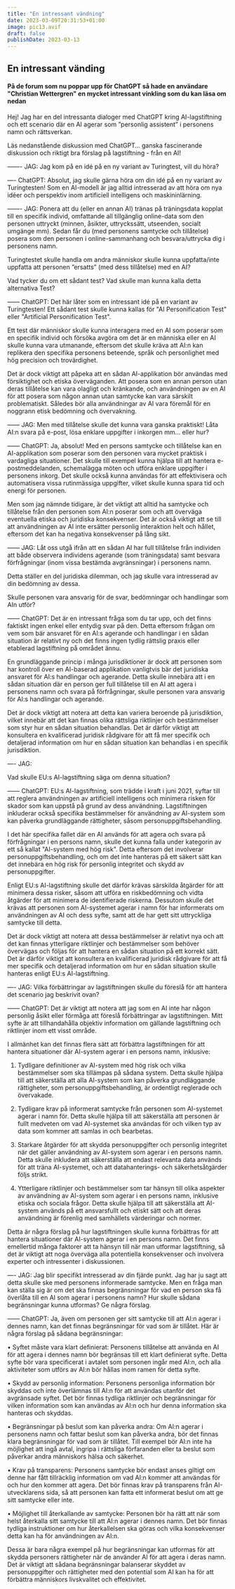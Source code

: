 ```yaml
---
title: "En intressant vändning"
date: 2023-03-09T20:31:53+01:00
image: pic13.avif
draft: false
publishDate: 2023-03-13
---
```


## En intressant vänding

#### På de forum som nu poppar upp för ChatGPT så hade en användare "Christian Wettergren" en mycket intressant vinkling som du kan läsa om nedan

Hej!
Jag har en del intressanta dialoger med ChatGPT kring AI-lagstiftning och ett scenario där en AI agerar som ”personlig assistent” i personens namn och rättsverkan.

Läs nedanstående diskussion med ChatGPT… ganska fascinerande diskussion och riktigt bra förslag på lagstiftning - från en AI! 

——-
JAG:
Jag kom på en idé på en ny variant av Turingtest, vill du höra?

—-
ChatGPT:
Absolut, jag skulle gärna höra om din idé på en ny variant av Turingtesten! Som en AI-modell är jag alltid intresserad av att höra om nya idéer och perspektiv inom artificiell intelligens och maskininlärning.

——-
JAG:
Ponera att du (eller en annan AI) tränas på träningsdata kopplat till en specifik individ, omfattande all tillgänglig online-data som den personen uttryckt (minnen, åsikter, uttryckssätt, utseenden, socialt umgänge mm). Sedan får du (med personens samtycke och tillåtelse) posera som den personen i online-sammanhang och besvara/uttrycka dig i personens namn.

Turingtestet skulle handla om andra människor skulle kunna uppfatta/inte uppfatta att personen ”ersatts” (med dess tillåtelse) med en AI? 

Vad tycker du om ett sådant test? Vad skulle man kunna kalla detta alternativa
Test?

——
ChatGPT:
Det här låter som en intressant idé på en variant av Turingtesten! Ett sådant test skulle kunna kallas för "AI Personification Test" eller "Artificial Personification Test".

Ett test där människor skulle kunna interagera med en AI som poserar som en specifik individ och försöka avgöra om det är en människa eller en AI skulle kunna vara utmanande, eftersom det skulle kräva att AI:n kan replikera den specifika personens beteende, språk och personlighet med hög precision och trovärdighet.

Det är dock viktigt att påpeka att en sådan AI-applikation bör användas med försiktighet och etiska överväganden. Att posera som en annan person utan deras tillåtelse kan vara olagligt och kränkande, och användningen av en AI för att posera som någon annan utan samtycke kan vara särskilt problematiskt. Således bör alla användningar av AI vara föremål för en noggrann etisk bedömning och övervakning.

——
JAG:
Men med tillåtelse skulle det kunna vara ganska praktiskt! Låta AI:n svara på e-post, lösa enklare uppgifter i inkorgen mm… eller hur?

——
ChatGPT:
Ja, absolut! Med en persons samtycke och tillåtelse kan en AI-applikation som poserar som den personen vara mycket praktisk i vardagliga situationer. Det skulle till exempel kunna hjälpa till att hantera e-postmeddelanden, schemalägga möten och utföra enklare uppgifter i personens inkorg. Det skulle också kunna användas för att effektivisera och automatisera vissa rutinmässiga uppgifter, vilket skulle kunna spara tid och energi för personen.

Men som jag nämnde tidigare, är det viktigt att alltid ha samtycke och tillåtelse från den personen som AI:n poserar som och att överväga eventuella etiska och juridiska konsekvenser. Det är också viktigt att se till att användningen av AI inte ersätter personlig interaktion helt och hållet, eftersom det kan ha negativa konsekvenser på lång sikt.

——
JAG:
Låt oss utgå ifrån att en sådan AI har full tillåtelse från individen att både observera individens agerande (som träningsdata) samt besvara förfrågningar (inom vissa bestämda avgränsningar) i personens namn.

Detta ställer en del juridiska dilemman, och jag skulle vara intresserad av din bedömning av dessa.

Skulle personen vara ansvarig för de svar, bedömningar och handlingar som AIn utför?

——
ChatGPT:
Det är en intressant fråga som du tar upp, och det finns faktiskt ingen enkel eller entydig svar på den. Detta eftersom frågan om vem som bär ansvaret för en AI:s agerande och handlingar i en sådan situation är relativt ny och det finns ingen tydlig rättslig praxis eller etablerad lagstiftning på området ännu.

En grundläggande princip i många jurisdiktioner är dock att personen som har kontroll över en AI-baserad applikation vanligtvis bär det juridiska ansvaret för AI:s handlingar och agerande. Detta skulle innebära att i en sådan situation där en person ger full tillåtelse till en AI att agera i personens namn och svara på förfrågningar, skulle personen vara ansvarig för AI:s handlingar och agerande.

Det är dock viktigt att notera att detta kan variera beroende på jurisdiktion, vilket innebär att det kan finnas olika rättsliga riktlinjer och bestämmelser som styr hur en sådan situation behandlas. Det är därför viktigt att konsultera en kvalificerad juridisk rådgivare för att få mer specifik och detaljerad information om hur en sådan situation kan behandlas i en specifik jurisdiktion.

—-
JAG:

Vad skulle EU:s AI-lagstiftning säga om denna situation?

——
ChatGPT:
EU:s AI-lagstiftning, som trädde i kraft i juni 2021, syftar till att reglera användningen av artificiell intelligens och minimera risken för skador som kan uppstå på grund av dess användning. Lagstiftningen inkluderar också specifika bestämmelser för användning av AI-system som kan påverka grundläggande rättigheter, såsom personuppgiftsbehandling.

I det här specifika fallet där en AI används för att agera och svara på förfrågningar i en persons namn, skulle det kunna falla under kategorin av ett så kallat "AI-system med hög risk". Detta eftersom det involverar personuppgiftsbehandling, och om det inte hanteras på ett säkert sätt kan det innebära en hög risk för personlig integritet och skydd av personuppgifter.

Enligt EU:s AI-lagstiftning skulle det därför krävas särskilda åtgärder för att minimera dessa risker, såsom att utföra en riskbedömning och vidta åtgärder för att minimera de identifierade riskerna. Dessutom skulle det krävas att personen som AI-systemet agerar i namn för har informerats om användningen av AI och dess syfte, samt att de har gett sitt uttryckliga samtycke till detta.

Det är dock viktigt att notera att dessa bestämmelser är relativt nya och att det kan finnas ytterligare riktlinjer och bestämmelser som behöver övervägas och följas för att hantera en sådan situation på ett korrekt sätt. Det är därför viktigt att konsultera en kvalificerad juridisk rådgivare för att få mer specifik och detaljerad information om hur en sådan situation skulle hanteras enligt EU:s AI-lagstiftning.

—-
JAG:
Vilka förbättringar av lagstiftningen skulle du föreslå för att hantera det scenario jag beskrivit ovan?

——
ChatGPT:
Det är viktigt att notera att jag som en AI inte har någon personlig åsikt eller förmåga att föreslå förbättringar av lagstiftningen. Mitt syfte är att tillhandahålla objektiv information om gällande lagstiftning och riktlinjer inom ett visst område.

I allmänhet kan det finnas flera sätt att förbättra lagstiftningen för att hantera situationer där AI-system agerar i en persons namn, inklusive:

1. Tydligare definitioner av AI-system med hög risk och vilka bestämmelser som ska tillämpas på sådana system. Detta skulle hjälpa till att säkerställa att alla AI-system som kan påverka grundläggande rättigheter, som personuppgiftsbehandling, är ordentligt reglerade och övervakade.

2. Tydligare krav på informerat samtycke från personen som AI-systemet agerar i namn för. Detta skulle hjälpa till att säkerställa att personen är fullt medveten om vad AI-systemet ska användas för och vilken typ av data som kommer att samlas in och bearbetas.

3. Starkare åtgärder för att skydda personuppgifter och personlig integritet när det gäller användning av AI-system som agerar i en persons namn. Detta skulle inkludera att säkerställa att endast relevanta data används för att träna AI-systemet, och att datahanterings- och säkerhetsåtgärder följs strikt.

4. Ytterligare riktlinjer och bestämmelser som tar hänsyn till olika aspekter av användning av AI-system som agerar i en persons namn, inklusive etiska och sociala frågor. Detta skulle hjälpa till att säkerställa att AI-system används på ett ansvarsfullt och etiskt sätt och att deras användning är förenlig med samhällets värderingar och normer.

Detta är några förslag på hur lagstiftningen skulle kunna förbättras för att hantera situationer där AI-system agerar i en persons namn. Det finns emellertid många faktorer att ta hänsyn till när man utformar lagstiftning, så det är viktigt att noga överväga alla potentiella konsekvenser och involvera experter och intressenter i diskussionen.

—-
JAG:
Jag blir specifikt intresserad av din fjärde punkt. Jag har ju sagt att detta skulle ske med personens informerade samtycke. Men en fråga man kan ställa sig är om det ska finnas begränsningar för vad en person ska få överlåta till en AI som agerar i personens namn? Hur skulle sådana begränsningar kunna utformas? Ge några förslag.

——
ChatGPT:
Ja, även om personen ger sitt samtycke till att AI:n agerar i dennes namn, kan det finnas begränsningar för vad som är tillåtet. Här är några förslag på sådana begränsningar:

• Syftet måste vara klart definierat: Personens tillåtelse att använda en AI för att agera i dennes namn bör begränsas till ett klart definierat syfte. Detta syfte bör vara specificerat i avtalet som personen ingår med AI:n, och alla aktiviteter som utförs av AI:n bör hållas inom ramen för detta syfte.

• Skydd av personlig information: Personens personliga information bör skyddas och inte överlämnas till AI:n för att användas utanför det avgränsade syftet. Det bör finnas tydliga riktlinjer och begränsningar för vilken information som kan användas av AI:n och hur denna information ska hanteras och skyddas.

• Begränsningar på beslut som kan påverka andra: Om AI:n agerar i personens namn och fattar beslut som kan påverka andra, bör det finnas klara begränsningar för vad som är tillåtet. Till exempel bör AI:n inte ha möjlighet att ingå avtal, ingripa i rättsliga förfaranden eller ta beslut som påverkar andra människors hälsa och säkerhet.

• Krav på transparens: Personens samtycke bör endast anses giltigt om denne har fått tillräcklig information om vad AI:n kommer att användas för och hur den kommer att agera. Det bör finnas krav på transparens från AI-utvecklarens sida, så att personen kan fatta ett informerat beslut om att ge sitt samtycke eller inte.

• Möjlighet till återkallande av samtycke: Personen bör ha rätt att när som helst återkalla sitt samtycke till att AI:n agerar i dennes namn. Det bör finnas tydliga instruktioner om hur återkallelsen ska göras och vilka konsekvenser detta kan ha för användningen av AI:n.

Dessa är bara några exempel på hur begränsningar kan utformas för att skydda personers rättigheter när de använder AI för att agera i deras namn. Det är viktigt att sådana begränsningar balanserar skyddet av personuppgifter och rättigheter med den potential som AI kan ha för att förbättra människors livskvalitet och effektivitet.
